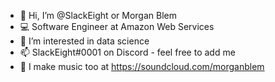 - 👋 Hi, I’m @SlackEight or Morgan Blem
- 💻 Software Engineer at Amazon Web Services
- 👀 I’m interested in data science
- 📫 SlackEight#0001 on Discord - feel free to add me
- 🎵 I make music too at https://soundcloud.com/morganblem

<!---
SlackEight/SlackEight is a ✨ special ✨ repository because its `README.md` (this file) appears on your GitHub profile.
You can click the Preview link to take a look at your changes.
--->
